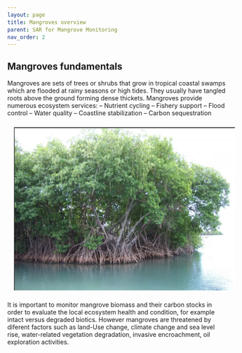 ```yaml
---
layout: page
title: Mangroves overview
parent: SAR for Mangrove Monitoring
nav_order: 2
---
```


## Mangroves fundamentals

Mangroves are sets of trees or shrubs that grow in tropical coastal swamps which are flooded at rainy seasons or high tides. They usually have tangled roots above the ground forming dense thickets. Mangroves provide numerous ecosystem services:
    – Nutrient cycling
    – Fishery support
    – Flood control
    – Water quality
    – Coastline stabilization
    – Carbon sequestration

<img align="center" src="../images/sar_mangrove/01.png" hspace="15" vspace="10" width="600">

It is important to monitor mangrove biomass and their carbon stocks in order to evaluate the local ecosystem health and condition, for example intact versus degraded biotics. However mangroves are threatened by diferent factors such as land-Use change, climate change and sea level rise, water-related vegetation degradation, invasive encroachment, oil exploration activities.

